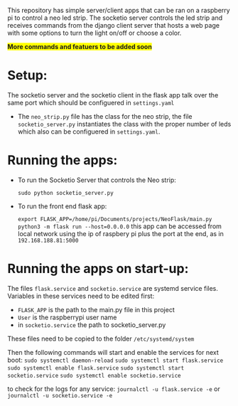 This repository has simple server/client apps that can be ran on a raspberry pi to control a neo led strip. 
The socketio server controls the led strip and receives commands from the django client server that hosts a web page with some options to turn the light on/off or choose a color. 

**<span style="background-color:yellow">More commands and featuers to be added soon</span>**

# Setup: 
The socketio server and the socketio client in the flask app talk over the same port which should be configuered in `settings.yaml`

* The `neo_strip.py` file has the class for the neo strip, the file `socketio_server.py` instantiates the class with the proper number of leds which also can be configuered in `settings.yaml`.

# Running the apps: 
* To run the Socketio Server that controls the Neo strip:
   
  `sudo python socketio_server.py`

* To run the front end flask app: 
  
    `export FLASK_APP=/home/pi/Documents/projects/NeoFlask/main.py`
    `python3 -m flask run --host=0.0.0.0`
this app can be accessed from local network using the ip of raspbery pi plus the port at the end, as in `192.168.188.81:5000`

# Running the apps on start-up: 
The files `flask.service` and `socketio.service` are systemd service files. 
Variables in these services need to be edited first:
* `FLASK_APP` is the path to the main.py file in this project
* `User` is the raspberrypi user name 
* in `socketio.service` the path to socketio_server.py 

These files need to be copied to the folder `/etc/systemd/system`

Then the following commands will start and enable the services for next boot:
`sudo systemctl daemon-reload`
`sudo systemctl start flask.service`
`sudo systemctl enable flask.service`
`sudo systemctl start socketio.service`
`sudo systemctl enable socketio.service`

to check for the logs for any service: 
`journalctl -u flask.service -e` or `journalctl -u socketio.service -e`